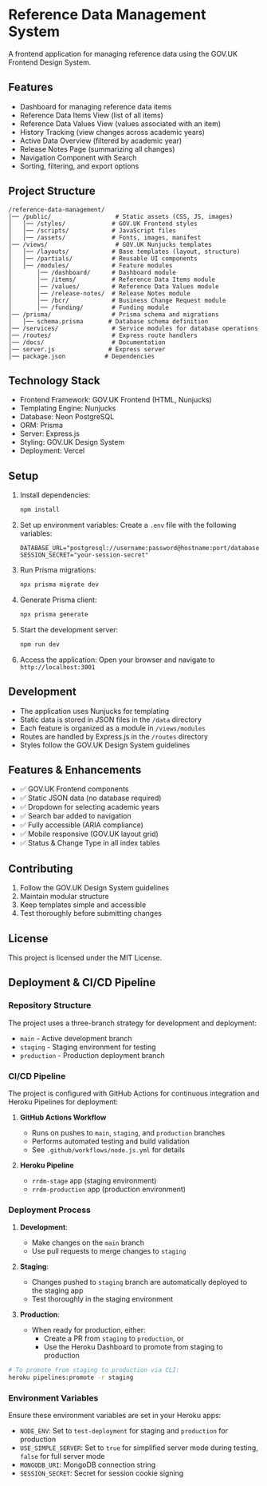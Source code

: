 # Reference Data Management System

A frontend application for managing reference data using the GOV.UK Frontend Design System.

## Features

- Dashboard for managing reference data items
- Reference Data Items View (list of all items)
- Reference Data Values View (values associated with an item)
- History Tracking (view changes across academic years)
- Active Data Overview (filtered by academic year)
- Release Notes Page (summarizing all changes)
- Navigation Component with Search
- Sorting, filtering, and export options

## Project Structure

```
/reference-data-management/
│── /public/                  # Static assets (CSS, JS, images)
│   │── /styles/             # GOV.UK Frontend styles
│   │── /scripts/            # JavaScript files
│   │── /assets/             # Fonts, images, manifest
│── /views/                   # GOV.UK Nunjucks templates
│   │── /layouts/            # Base templates (layout, structure)
│   │── /partials/           # Reusable UI components
│   │── /modules/            # Feature modules
│       │── /dashboard/      # Dashboard module
│       │── /items/          # Reference Data Items module
│       │── /values/         # Reference Data Values module
│       │── /release-notes/  # Release Notes module
│       │── /bcr/            # Business Change Request module
│       │── /funding/        # Funding module
│── /prisma/                 # Prisma schema and migrations
│   │── schema.prisma       # Database schema definition
│── /services/               # Service modules for database operations
│── /routes/                 # Express route handlers
│── /docs/                   # Documentation
│── server.js               # Express server
│── package.json           # Dependencies
```

## Technology Stack

- Frontend Framework: GOV.UK Frontend (HTML, Nunjucks)
- Templating Engine: Nunjucks
- Database: Neon PostgreSQL
- ORM: Prisma
- Server: Express.js
- Styling: GOV.UK Design System
- Deployment: Vercel

## Setup

1. Install dependencies:
   ```bash
   npm install
   ```

2. Set up environment variables:
   Create a `.env` file with the following variables:
   ```
   DATABASE_URL="postgresql://username:password@hostname:port/database"
   SESSION_SECRET="your-session-secret"
   ```

3. Run Prisma migrations:
   ```bash
   npx prisma migrate dev
   ```

4. Generate Prisma client:
   ```bash
   npx prisma generate
   ```

5. Start the development server:
   ```bash
   npm run dev
   ```

3. Access the application:
   Open your browser and navigate to `http://localhost:3001`

## Development

- The application uses Nunjucks for templating
- Static data is stored in JSON files in the `/data` directory
- Each feature is organized as a module in `/views/modules`
- Routes are handled by Express.js in the `/routes` directory
- Styles follow the GOV.UK Design System guidelines

## Features & Enhancements

- ✅ GOV.UK Frontend components
- ✅ Static JSON data (no database required)
- ✅ Dropdown for selecting academic years
- ✅ Search bar added to navigation
- ✅ Fully accessible (ARIA compliance)
- ✅ Mobile responsive (GOV.UK layout grid)
- ✅ Status & Change Type in all index tables

## Contributing

1. Follow the GOV.UK Design System guidelines
2. Maintain modular structure
3. Keep templates simple and accessible
4. Test thoroughly before submitting changes

## License

This project is licensed under the MIT License.

## Deployment & CI/CD Pipeline

### Repository Structure

The project uses a three-branch strategy for development and deployment:

- `main` - Active development branch
- `staging` - Staging environment for testing
- `production` - Production deployment branch

### CI/CD Pipeline

The project is configured with GitHub Actions for continuous integration and Heroku Pipelines for deployment:

1. **GitHub Actions Workflow**
   - Runs on pushes to `main`, `staging`, and `production` branches
   - Performs automated testing and build validation
   - See `.github/workflows/node.js.yml` for details

2. **Heroku Pipeline**
   - `rrdm-stage` app (staging environment)
   - `rrdm-production` app (production environment)

### Deployment Process

1. **Development**:
   - Make changes on the `main` branch
   - Use pull requests to merge changes to `staging`

2. **Staging**:
   - Changes pushed to `staging` branch are automatically deployed to the staging app
   - Test thoroughly in the staging environment

3. **Production**:
   - When ready for production, either:
     - Create a PR from `staging` to `production`, or
     - Use the Heroku Dashboard to promote from staging to production

```bash
# To promote from staging to production via CLI:
heroku pipelines:promote -r staging
```

### Environment Variables

Ensure these environment variables are set in your Heroku apps:

- `NODE_ENV`: Set to `test-deployment` for staging and `production` for production
- `USE_SIMPLE_SERVER`: Set to `true` for simplified server mode during testing, `false` for full server mode
- `MONGODB_URI`: MongoDB connection string
- `SESSION_SECRET`: Secret for session cookie signing
